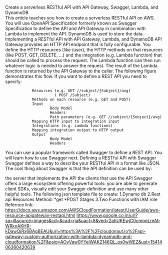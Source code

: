 Create a serverless RESTful API with API Gateway, Swagger, Lambda, and DynamoDB   
   This article teaches you how to create a serverless RESTful API on AWS. You will use OpenAPI Specification formerly known as Swagger Specification to define the API and API Gateway in combination with Lambda to implement the API. DynamoDB is used to store the data.        
Implementing a RESTful API with API Gateway, Lambda, and DynamoDB
   API Gateway provides an HTTP API endpoint that is fully configurable. You define the HTTP resources (like /user), the HTTP methods on that resources (like POST, GET, DELETE, …) and the integration (e.g. Lambda function) that should be called to process the request. The Lambda function can then run whatever logic is needed to answer the request. The result of the Lambda function is returned by the API Gateway to the caller. The following figure demonstrates this flow.
If you want to define a REST API you need to specify:

                Resources (e.g. GET //subject/{Subject}/avg)
                          ( POST /Subject)
                Methods on each resource (e.g. GET and POST)
                Input
                        Body Model
                        Headers
                        Path parameters (e.g. GET //subject/{Subject}/avg)
                Mapping HTTP input to integration input
                Integrations (e.g. Lambda functions)
                Mapping integration output to HTTP output
                Output
                        Body Model
                        Headers
                        
You can use a popular framework called Swagger to define a REST API. You will learn how to use Swagger next.
Defining a RESTful API with Swagger
        Swagger defines a way to describe your RESTful API in a format like JSON. The cool thing about Swagger is that the API definition can be used by:

  the server that implements the API
  the clients that use the API
Swagger offers a large ecosystem offering powerful tools: you are able to generate client SDKs, visually edit your Swagger definition and use many other helpful tools. 
The following json template file to create:
                1.Dynamo db
                2.Rest api
                        Resources
                        Method:
                         *get
                         *POST
                        Stages
                3.Two Functions with IAM role
Refernce link:
            https://docs.aws.amazon.com/AWSCloudFormation/latest/UserGuide/aws-resource-apigateway-restapi.html
            https://www.google.co.in/url?sa=i&source=images&cd=&cad=rja&uact=8&ved=2ahUKEwjC0cmpqLreAhWRknAKHR-kDawQjRx6BAgBEAU&url=https%3A%2F%2Fcloudonaut.io%2Fapi-gateway-custom-authorization-with-lambda-dynamodb-and-cloudformation%2F&psig=AOvVaw0YYeiWAK2146QL_os0wWEZ&ust=1541406360420639
              
